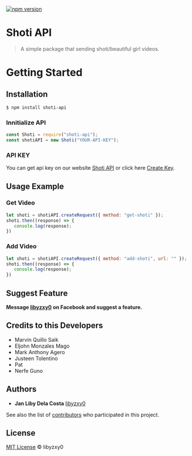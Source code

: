 [![npm version](https://badge.fury.io/js/shoti-api.svg)](https://badge.fury.io/js/shoti-api)

# Shoti API

> A simple package that sending shoti/beautiful girl videos.

# Getting Started


## Installation

```sh
$ npm install shoti-api
```

### Innitialize API

```js
const Shoti = require("shoti-api");
const shotiAPI = new Shoti("YOUR-API-KEY");
```

### API KEY

You can get api key on our website
[Shoti API](https://shoti-api.libyzxy0.repl.co/) or click here [Create Key](https://shoti-api.libyzxy0.repl.co/createkey). 

## Usage Example

### Get Video
```javascript 
let shoti = shotiAPI.createRequest({ method: "get-shoti" });
shoti.then((response) => {
   console.log(response);
})
```

### Add Video
```javascript 
let shoti = shotiAPI.createRequest({ method: "add-shoti", url: "" });
shoti.then((response) => {
   console.log(response);
})
```

## Suggest Feature

**Message [libyzxy0](https://facebook.com/libyzxy0) on Facebook and suggest a feature.**
 

## Credits to this Developers

* Marvin Quillo Saik 
* Eljohn Monzales Mago 
* Mark Anthony Agero
* Justeen Tolentino
* Pat
* Nerfe Guno

## Authors

* **Jan Liby Dela Costa** [libyzxy0](https://github.com/libyzxy0)

See also the list of [contributors](https://github.com/libyzxy0/shoti/contributors) who participated in this project.

## License

[MIT License](https://raw.githubusercontent.com/libyzxy0/shoti-api/main/LICENSE) © libyzxy0